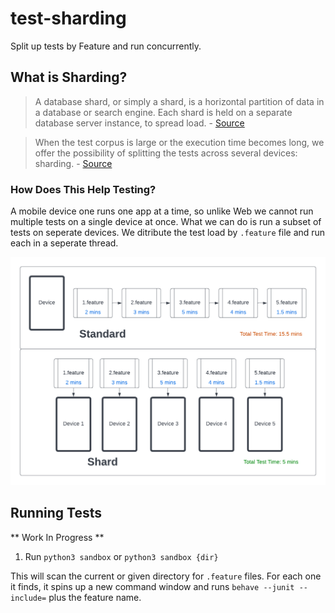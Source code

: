 # test-sharding
Split up tests by Feature and run concurrently.

## What is Sharding?
> A database shard, or simply a shard, is a horizontal partition of data in a database or search engine. Each shard is held on a separate database server instance, to spread load. - [Source](https://en.wikipedia.org/wiki/Shard_(database_architecture))

> When the test corpus is large or the execution time becomes long, we offer the possibility of splitting the tests across several devices: sharding. - [Source](https://source.android.com/docs/core/tests/tradefed/architecture/advanced/sharding)

### How Does This Help Testing?
A mobile device one runs one app at a time, so unlike Web we cannot run multiple tests on a single device at once. What we can do is run a subset of tests on seperate devices. We ditribute the test load by `.feature` file and run each in a seperate thread.

![Test Sharding](/test_sharding.png)

## Running Tests
** Work In Progress **
1. Run `python3 sandbox` or `python3 sandbox {dir}`

This will scan the current or given directory for `.feature` files. For each one it finds, it spins up a new command window and runs `behave --junit --include=` plus the feature name.

